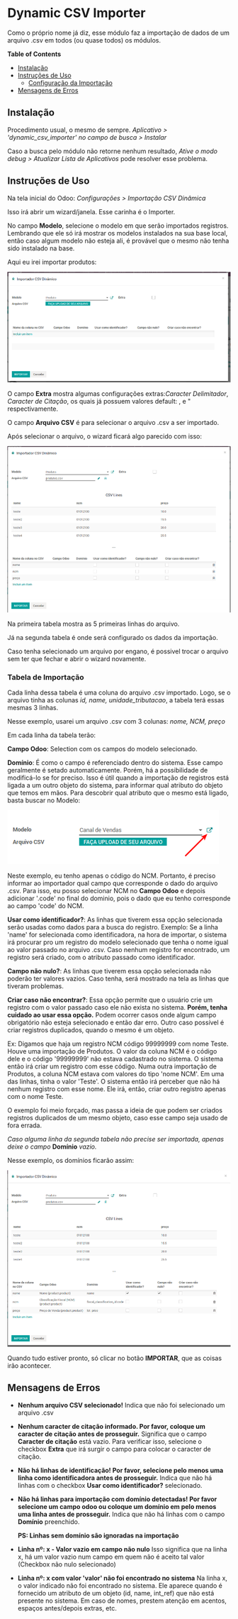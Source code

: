 # Dynamic CSV Importer #

Como o próprio nome já diz, esse módulo faz a importação de dados de um arquivo .csv em todos (ou quase todos) os módulos.

**Table of Contents**

- [Instalação](#instalação)
- [Instruções de Uso](#instruções-de-uso)
  - [Configuração da Importação](#tabela-de-importação)
- [Mensagens de Erros](#mensagens-de-erros)

## Instalação ##

Procedimento usual, o mesmo de sempre.
*Aplicativo > 'dynamic_csv_importer' no campo de busca > Instalar*

Caso a busca pelo módulo não retorne nenhum resultado, *Ative o modo debug > Atualizar Lista de Aplicativos* pode resolver esse problema.

## Instruções de Uso ##

Na tela inicial do Odoo:
*Configurações > Importação CSV Dinâmica*

Isso irá abrir um wizard/janela. Esse carinha é o Importer.

No campo **Modelo**, selecione o modelo em que serão importados registros. 
Lembrando que ele só irá mostrar os modelos instalados na sua base local, 
então caso algum modelo não esteja ali, é provável que o mesmo não tenha sido 
instalado na base.

Aqui eu irei importar produtos:

![img1](./static/images/img1.png)

O campo **Extra** mostra algumas configurações extras:*Caracter Delimitador*, 
*Caracter de Citação*, os quais já possuem valores default: , e " respectivamente.

O campo **Arquivo CSV** é para selecionar o arquivo .csv a ser importado.

Após selecionar o arquivo, o wizard ficará algo parecido com isso:

![img2](./static/images/img2.png)

Na primeira tabela mostra as 5 primeiras linhas do arquivo.

Já na segunda tabela é onde será configurado os dados da importação.

Caso tenha selecionado um arquivo por engano, é possivel trocar o arquivo sem
ter que fechar e abrir o wizard novamente.

### Tabela de Importação ###

Cada linha dessa tabela é uma coluna do arquivo .csv importado. Logo, se o arquivo
tinha as colunas *id, name, unidade_tributacao*, a tabela terá essas mesmas 3 linhas.

Nesse exemplo, usarei um arquivo .csv com 3 colunas: *nome, NCM, preço*

Em cada linha da tabela terão:

**Campo Odoo**:  Selection com os campos do modelo selecionado.

**Domínio**:  É como o campo é referenciado dentro do sistema.
Esse campo geralmente é setado automaticamente. Porém, há a possibilidade de
modificá-lo se for preciso. Isso é útil quando a importação de registros está
ligada a um outro objeto do sistema, para informar qual atributo do objeto que
temos em mãos.
Para descobrir qual atributo que o mesmo está ligado, basta buscar no Modelo:

![](./static/images/model.png)

Neste exemplo, eu tenho apenas o código do NCM.
Portanto, é preciso informar ao importador qual campo que corresponde o dado
do arquivo .csv.
Para isso, eu posso selecionar NCM no **Campo Odoo** e depois adicionar '.code'
no final do dominio, pois o dado que eu tenho corresponde ao campo 'code' do NCM.

**Usar como identificador?**:  As linhas que tiverem essa opção selecionada serão
usadas como dados para a busca do registro.
Exemplo:
Se a linha 'name' for selecionada como identificadora, na hora de importar, o 
sistema irá procurar pro um registro do modelo selecionado que tenha o nome
igual ao valor passado no arquivo .csv.
Caso nenhum registro for encontrado, um registro será criado, com o atributo
passado como identificador.

**Campo não nulo?**:  As linhas que tiverem essa opção selecionada não poderão ter
valores vazios. Caso tenha, será mostrado na tela as linhas que tiveram problemas.

**Criar caso não encontrar?**:  Essa opção permite que o usuário crie um
registro com o valor passado caso ele não exista no sistema.
**Porém, tenha cuidado ao usar essa opção.** Podem ocorrer casos onde algum
campo obrigatório não esteja selecionado e então dar erro. Outro caso possível
é criar registros duplicados, quando o mesmo é um objeto.

Ex:
Digamos que haja um registro NCM código 99999999 com nome Teste.
Houve uma importação de Produtos. O valor da coluna NCM é o código dele e o
código '99999999' não estava cadastrado no sistema. O sistema então irá
criar um registro com esse código.
Numa outra importação de Produtos, a coluna NCM estava com valores do tipo 'nome NCM'.
Em uma das linhas, tinha o valor 'Teste'. O sistema então irá
perceber que não há nenhum registro com esse nome. Ele irá, então, criar
outro registro apenas com o nome Teste.

O exemplo foi meio forçado, mas passa a ideia de que podem ser criados registros
duplicados de um mesmo objeto, caso esse campo seja usado de fora errada.

*Caso alguma linha da segunda tabela não precise ser importada, apenas deixe o campo* **Domínio** *vazio.*

Nesse exemplo, os domínios ficarão assim:

![](./static/images/img3.png)

Quando tudo estiver pronto, só clicar no botão **IMPORTAR**, que as coisas irão acontecer.

## Mensagens de Erros ##
- **Nenhum arquivo CSV selecionado!**
Indica que não foi selecionado um arquivo .csv

- **Nenhum caracter de citação informado. Por favor, coloque um caracter de citação antes de prosseguir.**
Significa que o campo **Caracter de citação** está vazio. Para verificar isso, selecione o checkbox
**Extra** que irá surgir o campo para colocar o caracter de citação.

- **Não há linhas de identificação! Por favor, selecione pelo menos uma linha como identificadora antes de prosseguir.**
Indica que não há linhas com o checkbox **Usar como identificador?** selecionado.

- **Não há linhas para importação com domínio detectadas! Por favor selecione um campo odoo ou coloque um domínio em pelo menos uma linha antes de prosseguir.**
Indica que não há linhas com o campo **Domínio** preenchido.

  **PS: Linhas sem domínio são ignoradas na importação**

- **Linha nº: x - Valor vazio em campo não nulo**
Isso significa que na linha x, há um valor vazio num campo em quem não é aceito tal valor (Checkbox não nulo selecionado)

- **Linha nº: x com valor 'valor' não foi encontrado no sistema**
Na linha x, o valor indicado não foi encontrado no sistema. Ele aparece quando é fornecido um
atributo de um objeto (id, name, int_ref) que não está presente no sistema. Em caso de nomes,
prestem atenção em acentos, espaços antes/depois extras, etc.
